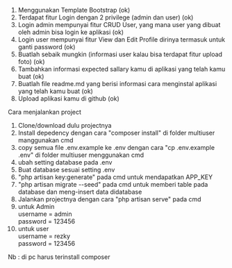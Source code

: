 1. Menggunakan Template Bootstrap (ok)
2. Terdapat fitur Login dengan 2 privilege (admin dan user) (ok)
3. Login admin mempunyai fitur CRUD User, yang mana user yang dibuat oleh admin bisa login ke aplikasi (ok)
4. Login user mempunyai fitur View dan Edit Profile dirinya termasuk untuk ganti password  (ok)
5. Buatlah sebaik mungkin (informasi user kalau bisa terdapat fitur upload foto) (ok)
6. Tambahkan informasi expected sallary kamu di aplikasi yang telah kamu buat (ok)
7. Buatlah file readme.md yang berisi informasi cara menginstal aplikasi yang telah kamu buat (ok)
8. Upload aplikasi kamu di github (ok)

Cara menjalankan project

1. Clone/download dulu projectnya
2. Install depedency dengan cara "composer install" di folder multiuser manggunakan cmd
3. copy semua file .env.example ke .env dengan cara "cp .env.example .env" di folder multiuser menggunakan cmd
4. ubah setting database pada .env
5. Buat database sesuai setting .env
6. "php artisan key:generate" pada cmd untuk mendapatkan APP_KEY
7. "php artisan migrate --seed" pada cmd untuk memberi table pada database dan meng-insert data didatabase
8. Jalankan projectnya dengan cara "php artisan serve" pada cmd
9. untuk Admin <br>
username = admin <br>
password = 123456 <br>
10. untuk user <br>
username = rezky <br>
password = 123456 <br>

Nb : di pc harus terinstall composer
